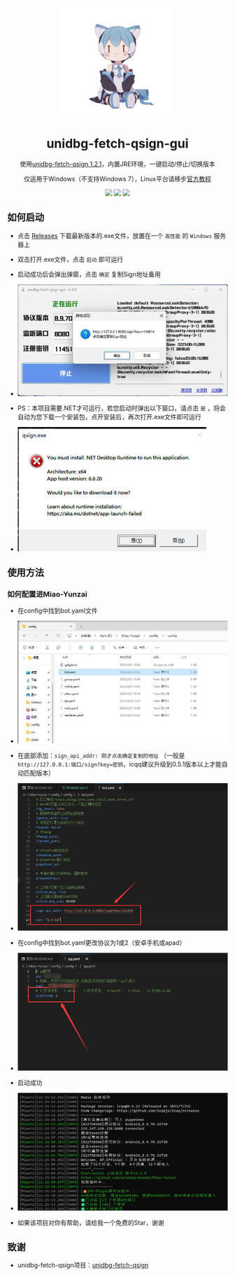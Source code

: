 <div align="center">
    <img alt="yuhuo" src="./readme/logo.png"/>

# unidbg-fetch-qsign-gui

使用[unidbg-fetch-qsign 1.2.1](https://github.com/fuqiuluo/unidbg-fetch-qsign/releases/tag/1.2.1)，内置JRE环境，一键启动/停止/切换版本

仅适用于Windows（不支持Windows 7），Linux平台请移步[官方教程](https://github.com/fuqiuluo/unidbg-fetch-qsign/wiki/%E9%83%A8%E7%BD%B2%E5%9C%A8Linux)<br>

<img src="https://camo.githubusercontent.com/14b563b6a086f79dab168115f85fb32154367634f07bb3dd07e0c279fc269233/68747470733a2f2f696d672e736869656c64732e696f2f7374617469632f76313f7374796c653d666f722d7468652d6261646765266d6573736167653d57696e646f777326636f6c6f723d303037384434266c6f676f3d57696e646f7773266c6f676f436f6c6f723d464646464646266c6162656c3d"> <img src="https://camo.githubusercontent.com/ff765790707ecba41b57071db549f75fbf0eeffa5ac6996ff077083863b8bea4/68747470733a2f2f696d672e736869656c64732e696f2f7374617469632f76313f7374796c653d666f722d7468652d6261646765266d6573736167653d2e4e455426636f6c6f723d353132424434266c6f676f3d2e4e4554266c6f676f436f6c6f723d464646464646266c6162656c3d"> <img src="https://camo.githubusercontent.com/6301a47e098ea0b84260920a75b5a71f121c5a0b55965dff8ad80bd60db208c7/68747470733a2f2f696d672e736869656c64732e696f2f7374617469632f76313f7374796c653d666f722d7468652d6261646765266d6573736167653d4325324225324226636f6c6f723d303035393943266c6f676f3d43253242253242266c6f676f436f6c6f723d464646464646266c6162656c3d">

</div>

## 如何启动

- 点击 [Releases](https://github.com/CikeyQi/unidbg-fetch-qsign-gui/releases) 下载最新版本的.exe文件，放置在一个 `高性能` 的 `Windows` 服务器上

- 双击打开.exe文件，点击 `启动` 即可运行

- 启动成功后会弹出弹窗，点击 `确定` 复制Sign地址备用

- ![启动](/readme/start.jpg)

- PS：本项目需要.NET才可运行，若您启动时弹出以下窗口，请点击 `是` ，将会自动为您下载一个安装包，点开安装后，再次打开.exe文件即可运行

- ![.NET](/readme/.NET.jpg)

## 使用方法

### 如何配置进Miao-Yunzai

- 在config中找到bot.yaml文件

- ![bot配置项路径](/readme/config.jpg)

- 在底部添加：`sign_api_addr: 刚才点击确定复制的地址`
（一般是`http://127.0.0.1:端口/sign?key=密钥`，icqq建议升级到0.5.1版本以上才能自动匹配版本）

- ![增加配置项](/readme/bot.jpg)

- 在config中找到bot.yaml更改协议为1或2（安卓手机或apad）

- ![修改协议](/readme/qq.jpg)

- 启动成功

- ![启动成功](/readme/login.jpg)

- 如果该项目对你有帮助，请给我一个免费的Star，谢谢

## 致谢

- unidbg-fetch-qsign项目：[unidbg-fetch-qsign](https://github.com/fuqiuluo/unidbg-fetch-qsign)